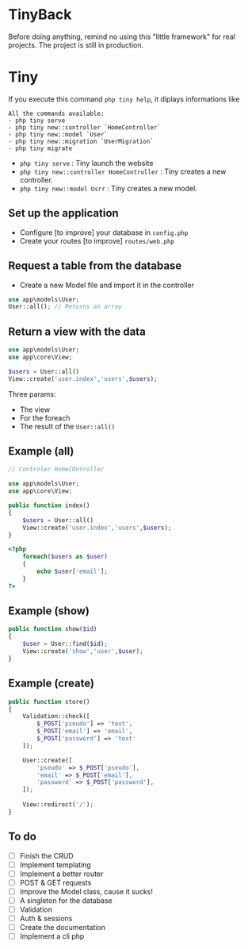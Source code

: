 # TinyBack

Before doing anything, remind no using this "little framework" for real projects. The project is 
still in production. 

# Tiny
If you execute this command ```php tiny help```, it diplays informations like
```
All the commands available:
- php tiny serve
- php tiny new::controller `HomeController`
- php tiny new::model `User`
- php tiny new::migration `UserMigration`
- php tiny migrate
```
- `php tiny serve` : Tiny launch the website
- `php tiny new::controller HomeController` : Tiny creates a new controller.
- `php tiny new::model Usrr` : Tiny creates a new model.

## Set up the application
- Configure [to improve] your database in `config.php`
- Create your routes [to improve] `routes/web.php`

## Request a table from the database
- Create a new Model file and import it in the controller
```php
use app\models\User;
User::all(); // Returns an array
```

## Return a view with the data
```php
use app\models\User;
use app\core\View;

$users = User::all()
View::create('user.index','users',$users);
```
Three params:
- The view
- For the foreach
- The result of the `User::all()`

## Example (all)
```php
// Controler HomeCOntroller

use app\models\User;
use app\core\View;

public function index()
{
    $users = User::all()
    View::create('user.index','users',$users);  
}
```

```php
<?php
    foreach($users as $user)
    {
        echo $user['email'];
    }
?>
```

## Example (show)
```php
public function show($id)
{
    $user = User::find($id);
    View::create('show','user',$user);
}
```

## Example (create)
```php
public function store()
{
    Validation::check([
        $_POST['pseudo'] => 'text',
        $_POST['email'] => 'email',
        $_POST['password'] => 'text'
    ]);

    User::create([
        'pseudo' => $_POST['pseudo'],
        'email' => $_POST['email'],
        'password' => $_POST['password'],
    ]);
    
    View::redirect('/');
}
```

## To do 
- [ ] Finish the CRUD
- [ ] Implement templating
- [ ] Implement a better router
- [ ] POST & GET requests
- [ ] Improve the Model class, cause it sucks!
- [ ] A singleton for the database
- [ ] Validation
- [ ] Auth & sessions
- [ ] Create the documentation
- [ ] Implement a cli php